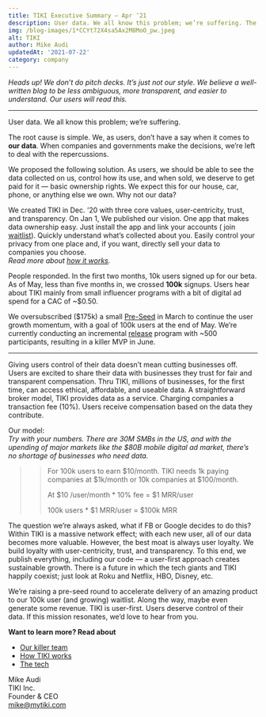```yaml
---
title: TIKI Executive Summary — Apr ‘21
description: User data. We all know this problem; we’re suffering. The root cause is simple. We, as users, don’t have a say when it comes to our data.
img: /blog-images/1*CCYt72X4sa5Ax2M8MoO_pw.jpeg
alt: TIKI
author: Mike Audi
updatedAt: '2021-07-22'
category: company
---
```

*Heads up! We don’t do pitch decks. It’s just not our style. We believe a well-written blog to be less ambiguous, more
transparent, and easier to understand. Our users will read this.*

---

User data. We all know this problem; we’re suffering.

The root cause is simple. We, as users, don’t have a say when it comes to **our data**. When companies and governments
make the decisions, we’re left to deal with the repercussions.

We proposed the following solution. As users, we should be able to see the data collected on us, control how its use,
and when sold, we deserve to get paid for it — basic ownership rights. We expect this for our house, car, phone, or
anything else we own. Why not our data?

We created TIKI in Dec. ’20 with three core values, user-centricity, trust, and transparency. On Jan 1, We published our
vision. One app that makes data ownership easy. Just install the app and link your accounts (
join [waitlist](https://mytiki.com/#signup)). Quickly understand what’s collected about you. Easily control your privacy
from one place and, if you want, directly sell your data to companies you choose.  
*Read more about [how it works](https://mytiki.com/blog/your-data).*

People responded. In the first two months, 10k users signed up for our beta. As of May, less than five months in, we
crossed **100k** signups. Users hear about TIKI mainly from small influencer programs with a bit of digital ad spend for a
CAC of ~$0.50.

We oversubscribed ($175k) a small [Pre-Seed](https://mytiki.com/blog/pre-seed-program) in March to continue the user
growth momentum, with a goal of 100k users at the end of May. We’re currently conducting an incremental [release]()
program with ~500 participants, resulting in a killer MVP in June.

---

Giving users control of their data doesn’t mean cutting businesses off. Users are excited to share their data with
businesses they trust for fair and transparent compensation. Thru TIKI, millions of businesses, for the first time, can
access ethical, affordable, and useable data. A straightforward broker model, TIKI provides data as a service. Charging
companies a transaction fee (10%). Users receive compensation based on the data they contribute.

Our model:  
*Try with your numbers. There are 30M SMBs in the US, and with the upending of major markets like the $80B mobile
digital ad market, there’s no shortage of businesses who need data.*

> > For 100k users to earn $10/month. TIKI needs 1k paying companies at $1k/month or 10k companies at $100/month.
> >
> > At $10 /user/month * 10% fee = $1 MRR/user
> >
> > 100k users * $1 MRR/user = $100k MRR

The question we’re always asked, what if FB or Google decides to do this? Within TIKI is a massive network effect; with
each new user, all of our data becomes more valuable. However, the best moat is always user loyalty. We build loyalty
with user-centricity, trust, and transparency. To this end, we publish everything, including our code — a user-first
approach creates sustainable growth. There is a future in which the tech giants and TIKI happily coexist; just look at
Roku and Netflix, HBO, Disney, etc.

We’re raising a pre-seed round to accelerate delivery of an amazing product to our 100k user (and growing) waitlist.
Along the way, maybe even generate some revenue. TIKI is user-first. Users deserve control of their data. If this
mission resonates, we’d love to hear from you.

**Want to learn more? Read about**

- [Our killer team](https://mytiki.com/blog/team)
- [How TIKI works](https://mytiki.com/blog/your-data)
- [The tech](https://mytiki.com/blog/proposed-architecture)

Mike Audi  
TIKI Inc.  
Founder & CEO  
[mike@mytiki.com](mailto:mike@mytiki.com)
